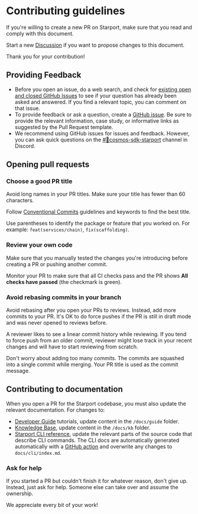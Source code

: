 # Contributing guidelines

If you're willing to create a new PR on Starport, make sure that you read and comply with this document.

Start a new [Discussion](https://github.com/tendermint/starport/discussions/new) if you want to propose changes to this document.

Thank you for your contribution!

## Providing Feedback

* Before you open an issue, do a web search, and check for [existing open and closed GitHub Issues](https://github.com/tendermint/starport/issues) to see if your question has already been asked and answered. If you find a relevant topic, you can comment on that issue.
* To provide feedback or ask a question, create a [GitHub issue](https://github.com/tendermint/starport/issues/new/choose). Be sure to provide the relevant information, case study, or informative links as suggested by the Pull Request template.
* We recommend using GitHub issues for issues and feedback. However, you can ask quick questions on the [#🔨cosmos-sdk-starport](https://discord.com/channels/669268347736686612/737461683588431924) channel in Discord.

## Opening pull requests

### Choose a good PR title

Avoid long names in your PR titles. Make sure your title has fewer than 60 characters.

Follow [Conventional Commits](https://www.conventionalcommits.org/en/v1.0.0/) guidelines and keywords to find the best title.

Use parentheses to identify the package or feature that you worked on. For example:  `feat(services/chain)`, `fix(scaffolding)`.

### Review your own code

Make sure that you manually tested the changes you're introducing before creating a PR or pushing another commit.

Monitor your PR to make sure that all CI checks pass and the PR shows **All checks have passed** (the checkmark is green).

### Avoid rebasing commits in your branch

Avoid rebasing after you open your PRs to reviews. Instead, add more commits to your PR. It's OK to do force pushes if the PR is still in draft mode and was never opened to reviews before.

A reviewer likes to see a linear commit history while reviewing. If you tend to force push from an older commit, reviewer might lose track in your recent changes and will have to start reviewing from scratch.

Don't worry about adding too many commits. The commits are squashed into a single commit while merging. Your PR title is used as the commit message.

## Contributing to documentation

When you open a PR for the Starport codebase, you must also update the relevant documentation. For changes to:

- [Developer Guide](https://docs.starport.network/guide/) tutorials, update content in the `/docs/guide` folder.
- [Knowledge Base](https://docs.starport.network/kb/), update content in the `/docs/kb` folder.
- [Starport CLI reference](https://github.com/tendermint/starport/blob/f668bba58c04318f98db8cac0c9e154fa7e7ea34/docs/cli/index.md), update the relevant parts of the source code that describe CLI commands. The CLI docs are automatically generated automatically with a [GitHub action](https://github.com/tendermint/starport/blob/f668bba58c04318f98db8cac0c9e154fa7e7ea34/.github/workflows/gen-docs-cli.yml) and overwrite any changes to  `docs/cli/index.md`.

### Ask for help

If you started a PR but couldn't finish it for whatever reason, don't give up. Instead, just ask for help. Someone else can take over and assume the ownership.

We appreciate every bit of your work!


